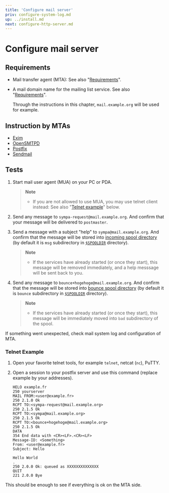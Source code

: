 ```yaml
---
title: 'Configure mail server'
priv: configure-system-log.md
up: ../install.md
next: configure-http-server.md
---
```


Configure mail server
=====================

Requirements
------------

  * Mail transfer agent (MTA):
    See also "[Requirements](../requirements.md#mail-transfer-agent-mta)".

  * A mail domain name for the mailing list service.
    See also "[Requirements](../requirements.md#network-requirements)".

    Through the instructions in this chapter, ``mail.example.org`` will be
    used for example.

Instruction by MTAs
-------------------

  - [Exim](configure-mail-server-exim4.md)
  - [OpenSMTPD](configure-mail-server-opensmtpd.md)
  - [Postfix](configure-mail-server-postfix.md)
  - [Sendmail](configure-mail-server-sendmail.md)

Tests
-----

  1. Start mail user agent (MUA) on your PC or PDA.

     > **Note**
     >
     >   * If you are not allowed to use MUA, you may use telnet client instead:
     >     See also "[Telnet example](#telnet-example)" below.

  2. Send any message to ``sympa-request@mail.example.org``.
     And confirm that your message will be delivered to ``postmaster``.

  3. Send a message with a subject "help" to ``sympa@mail.example.org``.
     And confirm that the message will be stored into
     [incoming spool directory](/gpldoc/man/sympa_config.5.html#queue) (by default
     it is ``msg`` subdirectory in [``$SPOOLDIR``](../layout.md#spooldir)
     directory).

     > **Note**
     >
     >   * If the services have already started (or once they start), this
     >     message will be removed immediately, and a help messsage will be sent
     >     back to you.

  4. Send any message to ``bounce+hogehoge@mail.example.org``.
     And confirm that the message will be stored into
     [bounce spool directory](/gpldoc/man/sympa_config.5.html#queuebounce) (by default
     it is ``bounce`` subdirectory in [``$SPOOLDIR``](../layout.md#spooldir)
     directory).

     > **Note**
     >
     >   * If the services have already started (or once they start), this
     >     message will be immediately moved into ``bad`` subdirectory of the
     >     spool.

If something went unexpected, check mail system log and configuration of MTA.

### Telnet Example

  1. Open your favorite telnet tools, for example `telnet`, netcat (`nc`), PuTTY.

  2. Open a session to your postfix server and use this command (replace
     example by your addresses).
     ```
     HELO example.fr
     250 yourserver
     MAIL FROM:<user@example.fr>
     250 2.1.0 Ok
     RCPT TO:<sympa-request@mail.example.org>
     250 2.1.5 Ok
     RCPT TO:<sympa@mail.example.org>
     250 2.1.5 Ok
     RCPT TO:<bounce+hogehoge@mail.example.org>
     250 2.1.5 Ok
     DATA
     354 End data with <CR><LF>.<CR><LF>
     Message-ID: <Something>
     From: <user@example.fr>
     Subject: Hello

     Hello World
     .
     250 2.0.0 Ok: queued as XXXXXXXXXXXXXX
     QUIT
     221 2.0.0 Bye
     ```
This should be enough to see if everything is ok on the MTA side.

